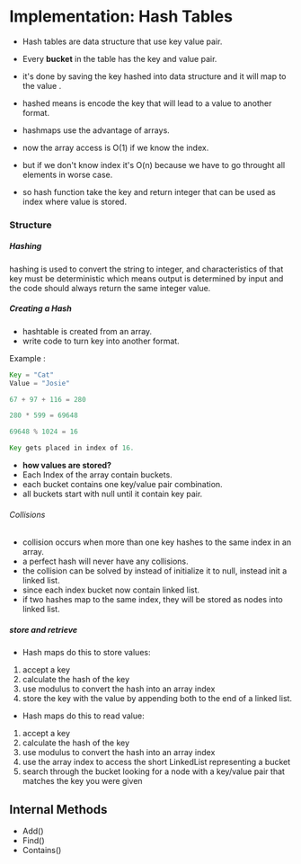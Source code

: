 # Implementation: Hash Tables
- Hash tables are data structure that use key value pair.
- Every **bucket**  in the table has the key and value pair.
- it's done by saving the key hashed into data structure and it will map to the value .
- hashed means is encode the key that will lead to a value to another format.

- hashmaps use the advantage of arrays.
- now the array access is O(1) if we know the index.
- but if we don't know index it's O(n) because we have to go throught all elements in worse case.
- so hash function take the key and return integer that can be used as index where value is stored.


### Structure
##### Hashing
hashing is used to convert the string to integer, and characteristics of that key must be deterministic which means output is determined by input and the code should always return the same integer value.
##### Creating a Hash
- hashtable is created from an array.
- write code to turn key into another format.

Example :
```java
Key = "Cat"
Value = "Josie"

67 + 97 + 116 = 280

280 * 599 = 69648

69648 % 1024 = 16

Key gets placed in index of 16.
```

- **how values are stored?**
- Each Index of the array contain buckets.
- each bucket contains one key/value pair combination.
- all buckets start with null until it contain key pair.

###### Collisions
- collision occurs when more than one key hashes to the same index in an array.
- a perfect hash will never have any collisions.
- the collision can be solved by instead of initialize it to null, instead init a linked list.
- since each index bucket now contain linked list.
- if two hashes map to the same index, they will be stored as nodes into linked list.


##### store and retrieve
- Hash maps do this to store values:
1. accept a key
2. calculate the hash of the key
3. use modulus to convert the hash into an array index
4. store the key with the value by appending both to the end of a linked list.

- Hash maps do this to read value:
1. accept a key
2. calculate the hash of the key
3. use modulus to convert the hash into an array index
4. use the array index to access the short LinkedList representing a bucket
5. search through the bucket looking for a node with a key/value pair that matches the key you were given

## Internal Methods
- Add()
- Find()
- Contains()
